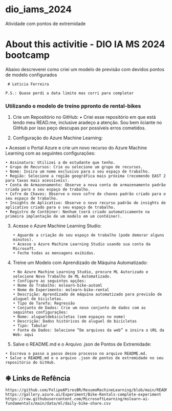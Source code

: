 # dio_iams_2024
Atividade com pontos de extremidade

  # About this activitie - DIO IA MS 2024 bootcamp 

  Abaixo descreverei como criei um modelo de previsão com devidos pontos de modelo configurados

     # Leticia Ferreira

    P.S.: Quase perdi a data limite mas corri para completar 

### Utilizando o modelo de treino ppronto de rental-bikes

  1. Crie um Repositório no GitHub:
    • Criei esse repositório em que está lendo meu READ.me, inclusive aradeço a atenção. Sou bem iiciante no GitHub por isso peço descupas por possíveis erros cometidos.

  2. Configuração do Azure Machine Learning:

• Acessei o Portal Azure e crie um novo recurso do Azure Machine Learning com as seguintes configurações:
    
    • Assinatura: Utilizei a de estudante que tenho.
    • Grupo de Recursos: Crie ou selecione um grupo de recursos.
    • Nome: Insira um nome exclusivo para o seu espaço de trabalho.
    • Região: Selecione a região geográfica mais próxima (recomendo EAST 2 para taxas mais acessíveis).
    • Conta de Armazenamento: Observe a nova conta de armazenamento padrão criada para o seu espaço de trabalho.
    • Cofre de Chaves: Observe o novo cofre de chaves padrão criado para o seu espaço de trabalho.
    • Insights de Aplicativo: Observe o novo recurso padrão de insights de aplicativo criado para o seu espaço de trabalho.
    • Registro de Contêiner: Nenhum (será criado automaticamente na primeira implantação de um modelo em um contêiner).

3. Acesse o Azure Machine Learning Studio:
   
       • Aguarde a criação do seu espaço de trabalho (pode demorar alguns minutos).
       • Acesse o Azure Machine Learning Studio usando sua conta da Microsoft.
       • Feche todas as mensagens exibidas.

7. Treine um Modelo com Aprendizado de Máquina Automatizado:

       • No Azure Machine Learning Studio, procure ML Autorizado e selecione Novo Trabalho de ML Automatizado.
       • Configure as seguintes opções:
       • Nome do Trabalho: mslearn-bike-automl
       • Nome do Experimento: mslearn-bike-rental
       • Descrição: Aprendizado de máquina automatizado para previsão de aluguel de bicicletas.
       • Tipo de Tarefa: Regressão
       • Conjunto de Dados: Crie um novo conjunto de dados com as seguintes configurações:
       • Nome: alugueldebicicletas (sem espaços no nome)
       • Descrição: Dados históricos de aluguel de bicicletas
       • Tipo: Tabular
       • Fonte de Dados: Selecione “De arquivos da web” e insira o URL da Web: aqui


  8. Salve o README.md e o Arquivo .json de Pontos de Extremidade:
  
    • Escreva o passo a passo desse processo no arquivo README.md.
    • Salve o README.md e o arquivo .json de pontos de extremidade no seu repositório do GitHub.



   ## ❉ Links de Refência
    https://github.com/FelipeAPiresBR/ResumoMachineLearning/blob/main/README.md
    https://gallery.azure.ai/Experiment/Bike-Rentals-complete-experiment
    https://raw.githubusercontent.com/MicrosoftLearning/mslearn-ai-fundamentals/main/data/ml/daily-bike-share.csv
    
      
